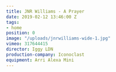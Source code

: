 ```yaml
---
title: JNR Williams - A Prayer
date: 2019-02-12 13:46:00 Z
tags:
- home
position: 0
image: "/uploads/jnrwilliams-wide-1.jpg"
vimeo: 317644415
director: Iggy LDN
production-company: Iconoclast
equipment: Arri Alexa Mini
---
```


